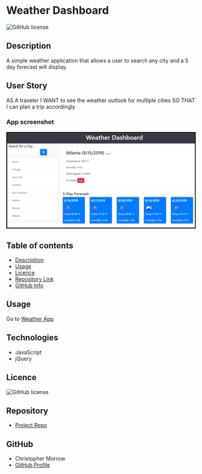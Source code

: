 # Weather Dashboard

![GitHub license](https://img.shields.io/badge/license-MIT-blue.svg)

## Description 

A simple weather application that allows a user to search any city and a 5 day forecast will display.

## User Story

AS A traveler
I WANT to see the weather outlook for multiple cities
SO THAT I can plan a trip accordingly


### App screenshot

![AppPhoto](./Assests/image.png)   

## Table of contents

- [Description](#Description)
- [Usage](#Usage)
- [Licence](#Licence)
- [Repository Link](#Repository)
- [GitHub Info](#GitHub) 

## Usage

Go to [Weather App](https://morrow7564.github.io/Weatherapp/) 


## Technologies
* JavaScript
* jQuery

## Licence

![GitHub license](https://img.shields.io/badge/license-MIT-blue.svg)


## Repository

- [Project Repo](https://github.com/morrow7564/Weatherapp)


## GitHub

- Christopher Morrow
- [GitHub Profile](https://github.com/morrow7564)

